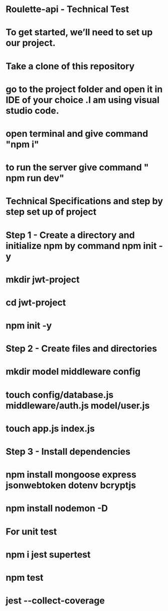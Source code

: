 # Roulette-api - Technical Test
# To get started, we’ll need to set up our project.
# Take a clone of this repository
# go to the project folder and open it in IDE of your choice .I am using visual studio code.
# open terminal and give command "npm i"
# to run the server give command " npm run dev"

# Technical Specifications and step by step set up of project
# Step 1 - Create a directory and initialize npm by command npm init -y
# mkdir jwt-project
# cd jwt-project
# npm init -y
# Step 2 - Create files and directories
# mkdir model middleware config
# touch config/database.js middleware/auth.js model/user.js
# touch app.js index.js
# Step 3 - Install dependencies
# npm install mongoose express jsonwebtoken dotenv bcryptjs
# npm install nodemon -D

# For unit test
# npm i jest supertest
# npm test
# jest --collect-coverage

